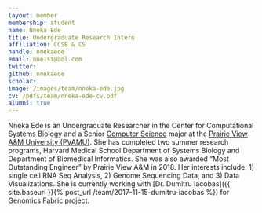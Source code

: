 ```yaml
---
layout: member
membership: student
name: Nneka Ede
title: Undergraduate Research Intern
affiliation: CCSB & CS
handle: nnekaede
email: nne1st@aol.com
twitter:
github: nnekaede
scholar: 
image: /images/team/nneka-ede.jpg
cv: /pdfs/team/nneka-ede-cv.pdf
alumni: true
---
```


Nneka Ede is an Undergraduate Researcher in the Center for Computational Systems Biology and a Senior [Computer Science](https://www.pvamu.edu/cs/) major at the [Prairie View A&M University (PVAMU)](http://www.pvamu.edu). She has completed two summer research programs, Harvard Medical School Department of Systems Biology and Department of Biomedical Informatics. She was also awarded “Most Outstanding Engineer” by Prairie View A&M in 2018. Her interests include: 1) single cell RNA Seq Analysis, 2) Genome Sequencing Data, and 3) Data Visualizations.  She is currently working with [Dr. Dumitru Iacobas]({{ site.baseurl }}{% post_url /team/2017-11-15-dumitru-iacobas %}) for Genomics Fabric project.


